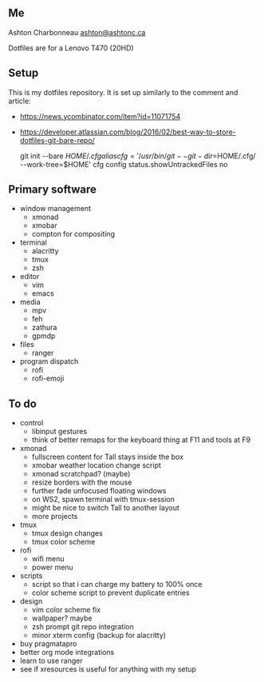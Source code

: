 ## Me

Ashton Charbonneau
ashton@ashtonc.ca

Dotfiles are for a Lenovo T470 (20HD)

## Setup

This is my dotfiles repository. It is set up similarly to the comment and article:
- https://news.ycombinator.com/item?id=11071754
- https://developer.atlassian.com/blog/2016/02/best-way-to-store-dotfiles-git-bare-repo/

    git init --bare $HOME/.cfg
    alias cfg='/usr/bin/git --git-dir=$HOME/.cfg/ --work-tree=$HOME'
    cfg config status.showUntrackedFiles no

## Primary software

- window management
	- xmonad
	- xmobar
	- compton for compositing
- terminal
	- alacritty
	- tmux
	- zsh
- editor
	- vim
	- emacs
- media
	- mpv
	- feh
	- zathura
	- gpmdp
- files
	- ranger
- program dispatch
	- rofi
	- rofi-emoji

## To do

- control
	- libinput gestures
	- think of better remaps for the keyboard thing at F11 and tools at F9
- xmonad
	- fullscreen content for Tall stays inside the box
	- xmobar weather location change script
	- xmonad scratchpad? (maybe)
	- resize borders with the mouse
	- further fade unfocused floating windows
	- on WS2, spawn terminal with tmux-session
	- might be nice to switch Tall to another layout
	- more projects
- tmux
	- tmux design changes
	- tmux color scheme
- rofi
	- wifi menu
	- power menu
- scripts
	- script so that i can charge my battery to 100% once
	- color scheme script to prevent duplicate entries
- design
	- vim color scheme fix
	- wallpaper? maybe
	- zsh prompt git repo integration
	- minor xterm config (backup for alacritty)
- buy pragmatapro
- better org mode integrations
- learn to use ranger
- see if xresources is useful for anything with my setup

